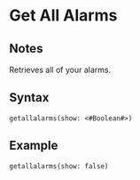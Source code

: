 # Get All Alarms

## Notes
Retrieves all of your alarms.

## Syntax

```
getallalarms(show: <#Boolean#>)
```

## Example
```
getallalarms(show: false)
```